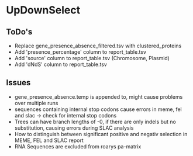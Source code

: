 # UpDownSelect
## ToDo's
- Replace gene_presence_absence_filtered.tsv with clustered_proteins
- Add 'presence_percentage' column to report_table.tsv
- Add 'source' column to report_table.tsv (Chromosome, Plasmid)
- Add 'dNdS' column to report_table.tsv 
## Issues
- gene_presence_absence.temp is appended to, might cause problems over multiple runs
- sequences containing internal stop codons cause errors in meme, fel and slac -> check for internal stop codons
- Trees can have branch lengths of -0, if there are only indels but no substitution, causing errors during SLAC analysis
- How to distinguish between significant positive and negativ selection in MEME, FEL and SLAC report
- RNA Sequences are excluded from roarys pa-matrix
